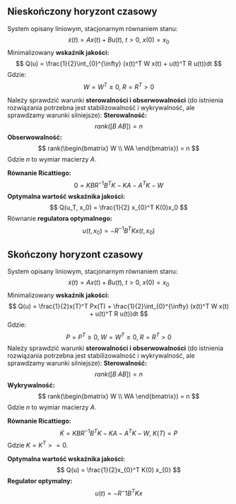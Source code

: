 ## Nieskończony horyzont czasowy
System opisany liniowym, stacjonarnym równaniem stanu:
$$
\dot{x}(t) = Ax(t) + Bu(t), \; t>0, \; x(0)=x_{0}
$$
Minimalizowany **wskaźnik jakości:**
$$
Q(u) = \frac{1}{2}\int_{0}^{\infty} (x(t)^T W x(t) + u(t)^T R u(t))dt
$$
Gdzie:
$$
W=W^T \ge 0, \; R=R^T>0
$$

Należy sprawdzić warunki **sterowalności i obserwowalności** (do istnienia rozwiązania potrzebna jest stabilizowalność i wykrywalność, ale sprawdzamy warunki silniejsze):
	**Sterowalność:**
$$
rank([B \; AB]) = n
$$
	**Obserwowalność:**
$$
rank(\begin{bmatrix} W \\ WA \end{bmatrix}) = n
$$
Gdzie $n$ to wymiar macierzy $A$.

**Równanie Ricattiego:**
$$
0 = KBR^{-1}B^TK - KA - A^TK - W
$$
**Optymalna wartość wskaźnika jakości:**
$$
Q(u_T, x_0) = \frac{1}{2} x_{0}^T K(0)x_0
$$
Równanie **regulatora optymalnego:**
$$
u(t, x_0) = -R^{-1}B^T Kx(t, x_0)
$$

## Skończony horyzont czasowy
System opisany liniowym, stacjonarnym równaniem stanu:
$$
\dot{x}(t) = Ax(t) + Bu(t), \; t>0, \; x(0)=x_{0}
$$
Minimalizowany **wskaźnik jakości:**
$$
Q(u) = \frac{1}{2}x(T)^T Px(T) + \frac{1}{2}\int_{0}^{\infty} (x(t)^T W x(t) + u(t)^T R u(t))dt
$$
Gdzie:
$$
P=P^T \ge 0, \; W=W^T \ge 0, \; R=R^T>0
$$
Należy sprawdzić warunki **sterowalności i obserwowalności** (do istnienia rozwiązania potrzebna jest stabilizowalność i wykrywalność, ale sprawdzamy warunki silniejsze):
	**Sterowalność:**
$$
rank([B \; AB]) = n
$$
	**Wykrywalność:**
$$
rank(\begin{bmatrix} W \\ WA \end{bmatrix}) = n
$$
Gdzie $n$ to wymiar macierzy $A$.

**Równanie Ricattiego:**
$$
\dot{K} = KBR^{-1}B^TK - KA - A^TK - W, \; K(T)=P
$$
Gdzie $K=K^T>=0$.

**Optymalna wartość wskaźnika jakości:**
$$
Q(u) = \frac{1}{2}x_{0}^T K(0) x_{0}
$$
**Regulator optymalny:**
$$
u(t) = -R^-1 B^T Kx
$$